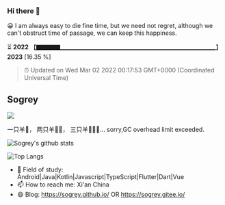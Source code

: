 ### Hi there 👋

😀 I am always easy to die fine time, but we need not regret, although we can't obstruct time of passage, we can keep this happiness. 
 
⏳ **2022** 【▇▇▇▇▁▁▁▁▁▁▁▁▁▁▁▁▁▁▁▁▁▁▁▁▁▁▁▁▁▁】 **2023** [16.35 %] <!-- https://github.com/liununu/liununu -->

> ⏰ Updated on Wed Mar 02 2022 00:17:53 GMT+0000 (Coordinated Universal Time)

## Sogrey

![](https://komarev.com/ghpvc/?username=sogrey&color=dc143c)

一只羊🐑， 两只羊🐑🐑， 三只羊🐑🐑🐑… sorry,GC overhead limit exceeded.

![Sogrey's github stats](https://github-readme-stats.vercel.app/api?username=sogrey&show_icons=true&theme=material-palenight) <!-- https://github.com/anuraghazra/github-readme-stats -->

![Top Langs](https://github-readme-stats.vercel.app/api/top-langs/?username=sogrey&layout=compact)

- 👯 Field of study: Android|Java|Kotlin|Javascript|TypeScript|Flutter|Dart|Vue
- 📫 How to reach me: Xi'an China
- 😄 Blog: https://sogrey.github.io/ OR https://sogrey.gitee.io/ 

